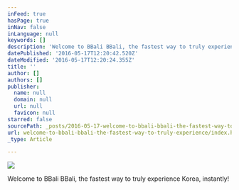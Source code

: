 ```yaml
---
inFeed: true
hasPage: true
inNav: false
inLanguage: null
keywords: []
description: 'Welcome to BBali BBali, the fastest way to truly experience Korea, instantly!'
datePublished: '2016-05-17T12:20:42.520Z'
dateModified: '2016-05-17T12:20:24.355Z'
title: ''
author: []
authors: []
publisher:
  name: null
  domain: null
  url: null
  favicon: null
starred: false
sourcePath: _posts/2016-05-17-welcome-to-bbali-bbali-the-fastest-way-to-truly-experience.md
url: welcome-to-bbali-bbali-the-fastest-way-to-truly-experience/index.html
_type: Article

---
```

![](https://the-grid-user-content.s3-us-west-2.amazonaws.com/8040a2ea-1ea9-4111-944f-d6797f13b4e4.jpg)

Welcome to BBali BBali, the fastest way to truly experience Korea, instantly!